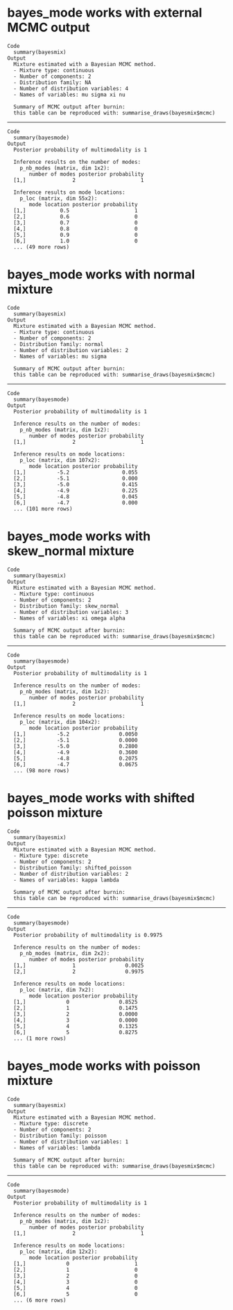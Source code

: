 # bayes_mode works with external MCMC output

    Code
      summary(bayesmix)
    Output
      Mixture estimated with a Bayesian MCMC method.
      - Mixture type: continuous
      - Number of components: 2
      - Distribution family: NA
      - Number of distribution variables: 4
      - Names of variables: mu sigma xi nu
      
      Summary of MCMC output after burnin:
      this table can be reproduced with: summarise_draws(bayesmix$mcmc)

---

    Code
      summary(bayesmode)
    Output
      Posterior probability of multimodality is 1 
      
      Inference results on the number of modes:
        p_nb_modes (matrix, dim 1x2): 
           number of modes posterior probability
      [1,]               2                     1
      
      Inference results on mode locations:
        p_loc (matrix, dim 55x2): 
           mode location posterior probability
      [1,]           0.5                     1
      [2,]           0.6                     0
      [3,]           0.7                     0
      [4,]           0.8                     0
      [5,]           0.9                     0
      [6,]           1.0                     0
      ... (49 more rows)

# bayes_mode works with normal mixture

    Code
      summary(bayesmix)
    Output
      Mixture estimated with a Bayesian MCMC method.
      - Mixture type: continuous
      - Number of components: 2
      - Distribution family: normal
      - Number of distribution variables: 2
      - Names of variables: mu sigma
      
      Summary of MCMC output after burnin:
      this table can be reproduced with: summarise_draws(bayesmix$mcmc)

---

    Code
      summary(bayesmode)
    Output
      Posterior probability of multimodality is 1 
      
      Inference results on the number of modes:
        p_nb_modes (matrix, dim 1x2): 
           number of modes posterior probability
      [1,]               2                     1
      
      Inference results on mode locations:
        p_loc (matrix, dim 107x2): 
           mode location posterior probability
      [1,]          -5.2                 0.055
      [2,]          -5.1                 0.000
      [3,]          -5.0                 0.415
      [4,]          -4.9                 0.225
      [5,]          -4.8                 0.045
      [6,]          -4.7                 0.000
      ... (101 more rows)

# bayes_mode works with skew_normal mixture

    Code
      summary(bayesmix)
    Output
      Mixture estimated with a Bayesian MCMC method.
      - Mixture type: continuous
      - Number of components: 2
      - Distribution family: skew_normal
      - Number of distribution variables: 3
      - Names of variables: xi omega alpha
      
      Summary of MCMC output after burnin:
      this table can be reproduced with: summarise_draws(bayesmix$mcmc)

---

    Code
      summary(bayesmode)
    Output
      Posterior probability of multimodality is 1 
      
      Inference results on the number of modes:
        p_nb_modes (matrix, dim 1x2): 
           number of modes posterior probability
      [1,]               2                     1
      
      Inference results on mode locations:
        p_loc (matrix, dim 104x2): 
           mode location posterior probability
      [1,]          -5.2                0.0050
      [2,]          -5.1                0.0000
      [3,]          -5.0                0.2800
      [4,]          -4.9                0.3600
      [5,]          -4.8                0.2075
      [6,]          -4.7                0.0675
      ... (98 more rows)

# bayes_mode works with shifted poisson mixture

    Code
      summary(bayesmix)
    Output
      Mixture estimated with a Bayesian MCMC method.
      - Mixture type: discrete
      - Number of components: 2
      - Distribution family: shifted_poisson
      - Number of distribution variables: 2
      - Names of variables: kappa lambda
      
      Summary of MCMC output after burnin:
      this table can be reproduced with: summarise_draws(bayesmix$mcmc)

---

    Code
      summary(bayesmode)
    Output
      Posterior probability of multimodality is 0.9975 
      
      Inference results on the number of modes:
        p_nb_modes (matrix, dim 2x2): 
           number of modes posterior probability
      [1,]               1                0.0025
      [2,]               2                0.9975
      
      Inference results on mode locations:
        p_loc (matrix, dim 7x2): 
           mode location posterior probability
      [1,]             0                0.8525
      [2,]             1                0.1475
      [3,]             2                0.0000
      [4,]             3                0.0000
      [5,]             4                0.1325
      [6,]             5                0.8275
      ... (1 more rows)

# bayes_mode works with poisson mixture

    Code
      summary(bayesmix)
    Output
      Mixture estimated with a Bayesian MCMC method.
      - Mixture type: discrete
      - Number of components: 2
      - Distribution family: poisson
      - Number of distribution variables: 1
      - Names of variables: lambda
      
      Summary of MCMC output after burnin:
      this table can be reproduced with: summarise_draws(bayesmix$mcmc)

---

    Code
      summary(bayesmode)
    Output
      Posterior probability of multimodality is 1 
      
      Inference results on the number of modes:
        p_nb_modes (matrix, dim 1x2): 
           number of modes posterior probability
      [1,]               2                     1
      
      Inference results on mode locations:
        p_loc (matrix, dim 12x2): 
           mode location posterior probability
      [1,]             0                     1
      [2,]             1                     0
      [3,]             2                     0
      [4,]             3                     0
      [5,]             4                     0
      [6,]             5                     0
      ... (6 more rows)

